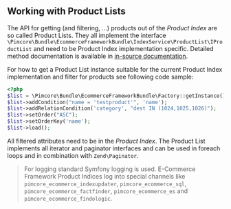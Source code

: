 ## Working with Product Lists
The API for getting (and filtering, ...) products out of the *Product Index* are so called Product Lists. They all 
implement the interface `\Pimcore\Bundle\EcommerceFrameworkBundle\IndexService\ProductList\IProductList` and need to be 
Product Index implementation specific. Detailed method documentation is available in 
[in-source documentation](https://github.com/pimcore/pimcore/blob/master/pimcore/lib/Pimcore/Bundle/EcommerceFrameworkBundle/IndexService/ProductList/IProductList.php). 

For how to get a Product List instance suitable for the current Product Index implementation and filter for products see 
following code sample: 

```php 
<?php 
$list = \Pimcore\Bundle\EcommerceFrameworkBundle\Factory::getInstance()->getIndexService()->getProductListForCurrentTenant();
$list->addCondition("name = 'testproduct'", 'name');
$list->addRelationCondition('category', "dest IN (1024,1025,1026)");
$list->setOrder("ASC");
$list->setOrderKey('name');
$list->load();
```

All filtered attributes need to be in the *Product Index*. The Product List implements all iterator and paginator 
interfaces and can be used in foreach loops and in combination with `Zend\Paginator`. 

> For logging standard Symfony logging is used. E-Commerce Framework Product Indices log into special channels like
> `pimcore_ecommerce_indexupdater`, `pimcore_ecommerce_sql`, `pimcore_ecommerce_factfinder`, `pimcore_ecommerce_es`
> and `pimcore_ecommerce_findologic`. 
